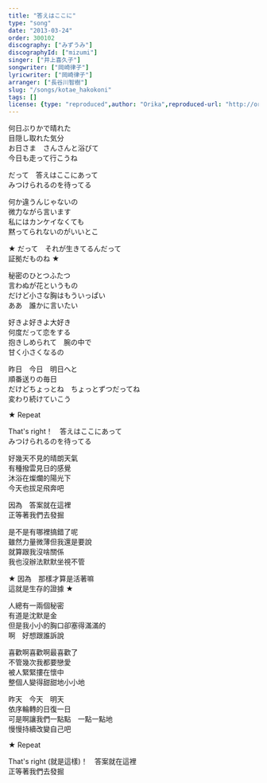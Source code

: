```yaml
---
title: "答えはここに"
type: "song"
date: "2013-03-24"
order: 300102
discography: ["みずうみ"]
discographyId: ["mizumi"]
singer: ["井上喜久子"]
songwriter: ["岡崎律子"]
lyricwriter: ["岡崎律子"]
arranger: ["長谷川智樹"]
slug: "/songs/kotae_hakokoni"
tags: []
license: {type: "reproduced",author: "Orika",reproduced-url: "http://orikamushi.myweb.hinet.net",reproduced-website: "織歌蟲"}
---
```


何日ぶりかで晴れた   
目隠し取れた気分   
お日さま　さんさんと浴びて   
今日も走って行こうね   
  
だって　答えはここにあって   
みつけられるのを待ってる   
  
何か違うんじゃないの   
微力ながら言います   
私にはカンケイなくても   
黙ってられないのがいいとこ   
  
★ だって　それが生きてるんだって   
証拠だものね ★   
  
秘密のひとつふたつ   
言わぬが花というもの   
だけど小さな胸はもういっぱい   
ああ　誰かに言いたい   
  
好きよ好きよ大好き   
何度だって恋をする   
抱きしめられて　腕の中で   
甘く小さくなるの   
  
昨日　今日　明日へと   
順番送りの毎日   
だけどちょっとね　ちょっとずつだってね   
変わり続けていこう   
  
★ Repeat   
  
That's right！　答えはここにあって   
みつけられるのを待ってる  
  
好幾天不見的晴朗天氣  
有種撥雲見日的感覺  
沐浴在燦爛的陽光下  
今天也拔足飛奔吧  
  
因為　答案就在這裡  
正等著我們去發掘  
  
是不是有哪裡搞錯了呢  
雖然力量微薄但我還是要說  
就算跟我沒啥關係  
我也沒辦法默默坐視不管  
  
★ 因為　那樣才算是活著嘛  
這就是生存的證據 ★   
  
人總有一兩個秘密  
有道是沈默是金  
但是我小小的胸口卻塞得滿滿的  
啊　好想跟誰訴說  
  
喜歡啊喜歡啊最喜歡了  
不管幾次我都要戀愛  
被人緊緊摟在懷中  
整個人變得甜甜地小小地  
  
昨天　今天　明天  
依序輪轉的日復一日  
可是啊讓我們一點點　一點一點地  
慢慢持續改變自己吧  
  
★ Repeat   
  
That's right (就是這樣)！　答案就在這裡  
正等著我們去發掘
